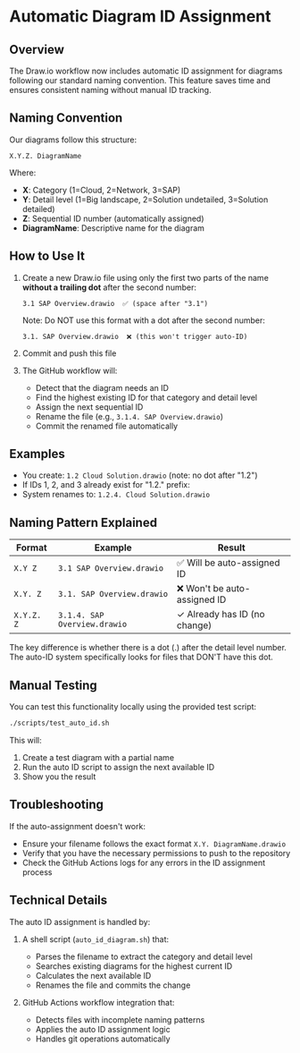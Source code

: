 # Automatic Diagram ID Assignment

## Overview

The Draw.io workflow now includes automatic ID assignment for diagrams following our standard naming convention. This feature saves time and ensures consistent naming without manual ID tracking.

## Naming Convention

Our diagrams follow this structure:

```
X.Y.Z. DiagramName
```

Where:
- **X**: Category (1=Cloud, 2=Network, 3=SAP)
- **Y**: Detail level (1=Big landscape, 2=Solution undetailed, 3=Solution detailed)
- **Z**: Sequential ID number (automatically assigned)
- **DiagramName**: Descriptive name for the diagram

## How to Use It

1. Create a new Draw.io file using only the first two parts of the name **without a trailing dot** after the second number:
   ```
   3.1 SAP Overview.drawio  ✅ (space after "3.1")
   ```
   
   Note: Do NOT use this format with a dot after the second number:
   ```
   3.1. SAP Overview.drawio  ❌ (this won't trigger auto-ID)
   ```

2. Commit and push this file

3. The GitHub workflow will:
   - Detect that the diagram needs an ID
   - Find the highest existing ID for that category and detail level
   - Assign the next sequential ID
   - Rename the file (e.g., `3.1.4. SAP Overview.drawio`)
   - Commit the renamed file automatically

## Examples

- You create: `1.2 Cloud Solution.drawio` (note: no dot after "1.2")
- If IDs 1, 2, and 3 already exist for "1.2." prefix:
- System renames to: `1.2.4. Cloud Solution.drawio`

## Naming Pattern Explained

| Format | Example | Result |
|--------|---------|--------|
| `X.Y Z` | `3.1 SAP Overview.drawio` | ✅ Will be auto-assigned ID |
| `X.Y. Z` | `3.1. SAP Overview.drawio` | ❌ Won't be auto-assigned ID |
| `X.Y.Z. Z` | `3.1.4. SAP Overview.drawio` | ✓ Already has ID (no change) |

The key difference is whether there is a dot (.) after the detail level number. The auto-ID system specifically looks for files that DON'T have this dot.

## Manual Testing

You can test this functionality locally using the provided test script:

```bash
./scripts/test_auto_id.sh
```

This will:
1. Create a test diagram with a partial name
2. Run the auto ID script to assign the next available ID
3. Show you the result

## Troubleshooting

If the auto-assignment doesn't work:

- Ensure your filename follows the exact format `X.Y. DiagramName.drawio`
- Verify that you have the necessary permissions to push to the repository
- Check the GitHub Actions logs for any errors in the ID assignment process

## Technical Details

The auto ID assignment is handled by:

1. A shell script (`auto_id_diagram.sh`) that:
   - Parses the filename to extract the category and detail level
   - Searches existing diagrams for the highest current ID
   - Calculates the next available ID
   - Renames the file and commits the change

2. GitHub Actions workflow integration that:
   - Detects files with incomplete naming patterns
   - Applies the auto ID assignment logic
   - Handles git operations automatically
